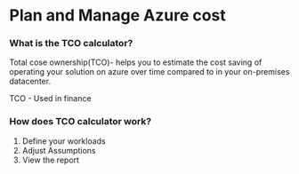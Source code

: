 # Plan and Manage Azure cost

### What is the TCO calculator?

Total cose ownership(TCO)- helps you to estimate the cost saving of operating your solution on azure over time compared to in your on-premises datacenter.

TCO - Used in finance

### How does TCO calculator work?

1. Define your workloads
2. Adjust Assumptions
3. View the report


